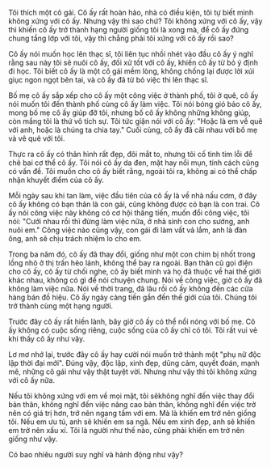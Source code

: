 Tôi thích một cô gái. Cô ấy rất hoàn hảo, nhà có điều kiện, tôi tự biết mình không xứng với cô ấy. Nhưng vậy thì sao chứ? Tôi không xứng với cô ấy, vậy thì khiến cô ấy trở thành hạng người giống tôi là xong mà, để cô ấy đứng chung tầng lớp với tôi, vậy thì chẳng phải tôi xứng với cô ấy rồi sao?

Cô ấy nói muốn học lên thạc sĩ, tôi liên tục nhồi nhét vào đầu cô ấy ý nghĩ rằng sau này tôi sẽ nuôi cô ấy, đối xử tốt với cô ấy, khiến cô ấy từ bỏ ý định đi học. Tôi biết cô ấy là một cô gái mềm lòng, không chống lại được lời xúi giục ngon ngọt bên tai, và cô ấy đã từ bỏ việc thi lên thạc sĩ.

Bố mẹ cô ấy sắp xếp cho cô ấy một công việc ở thành phố, tôi ở quê, cô ấy nói muốn tôi đến thành phố cùng cô ấy làm việc. Tôi nói bóng gió bảo cô ấy, mong bố mẹ cô ấy giúp đỡ tôi, nhưng bố cô ấy không những không giúp, còn mắng tôi là thứ vô tích sự. Tôi tức giận nói với cô ấy: "Hoặc là em về quê với anh, hoặc là chúng ta chia tay." Cuối cùng, cô ấy đã cãi nhau với bố mẹ và vê quê với tôi.

Thực ra cô ấy có thân hình rất đẹp, đôi mắt to, nhưng tôi cố tình tim lỗi để chê bai cơ thể cô ấy. Tôi nói cô ấy da đen, mặt hay nổi mụn, tính cách cũng có vấn đề. Tôi muốn cho cô ấy biết rằng, ngoài tôi ra, không ai có thể chấp nhận khuyết điểm của cô ấy.

Mỗi ngày sau khi tan làm, việc đầu tiên của cô ấy là về nhà nấu cơm, ở đây cô ấy không có bạn thân là con gái, cũng không được có bạn là con trai. Cô ấy nói công việc này không có cơ hội thăng tiến, muốn đổi công việc, tôi nói: "Cưới nhau rồi thì đừng làm việc nữa, ở nhà sinh con cho sướng, anh nuôi em." Công việc nào cũng vậy, con gái đi làm vất vả lắm, anh là đàn ông, anh sẽ chịu trách nhiệm lo cho em.

Trong ba năm đó, cô ấy đã thay đổi, giống như một con chim bị nhốt trong lồng nhỏ ở thị trấn hẻo lánh, không thể bay ra ngoài. Bạn thân cũ gọi điện cho cô ấy, cô ấy từ chối nghe, cô ấy biết mình và họ đã thuộc về hai thế giới khác nhau, không có gì để nói chuyện chung. Nói về công việc, giờ cô ấy đã không làm việc nữa. Nói về thời trang, đã lâu rồi cô ấy không đến các cửa hàng bán đồ hiệu. Cô ấy ngày càng tiến gần đến thế giới của tôi. Chúng tôi trở thành cùng một hạng người.

Trước đây cô ấy rất hiền lành, bây giờ cô ấy có thể nổi nóng với bố mẹ. Cô ấy không có cuộc sống riêng, cuộc sống của cô ấy chỉ có tôi. Tôi rất vui vẻ khi thấy cô ấy như vậy.

Lơ mơ nhớ lại, trước đây cô ấy hay cười nói muốn trở thành một "phụ nữ độc lập thời đại mới". Đúng vậy, độc lập, xinh đẹp, dũng cảm, quyết đoán, mạnh mẽ, những cô gái như vậy thật tuyệt vời. Nhưng như vậy thì tôi không xứng với cô ấy nữa.

Nếu tôi không xứng với em về mọi mặt, tôi sẽkhông nghĩ đến việc thay đổi bản thân, không nghĩ đến việc nâng cao bản thân, không nghĩ đến việc trở nên có giá trị hơn, trở nên ngang tầm với em. Mà là khiến em trở nên giống tôi. Nếu em ưu tú, anh sẽ khiến em sa ngã. Nếu em xinh đẹp, anh sẽ khiến em trở nên xấu xí. Tôi là người như thế nào, cũng phải khiến em trở nên giống như vậy.

Có bao nhiêu người suy nghĩ và hành động như vậy?